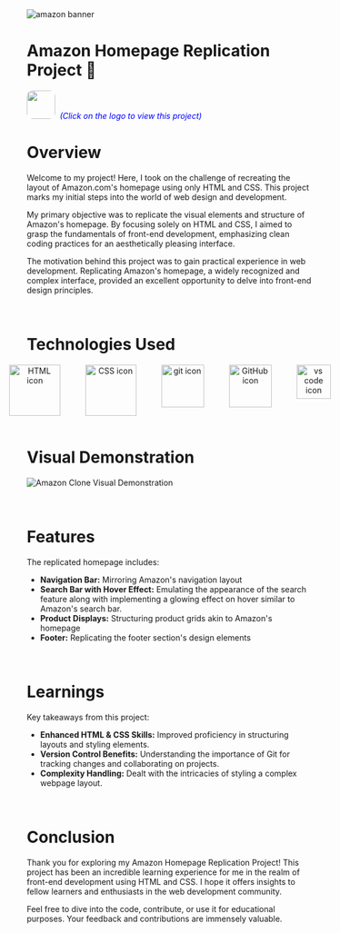 <img src="https://wallpapers.com/images/featured/amazon-npcp6jc782ixp9zs.jpg" alt="amazon banner" >

# Amazon Homepage Replication Project 🛒

[<img src="https://www.shutterstock.com/image-vector/amazon-initial-logo-isolated-white-600nw-2272856739.jpg" width="50" height="50" style="border-radius: 10px;" target="_main">](https://harshilshrma.github.io/Amazon-Clone/) <span style="color:blue">&nbsp;_(Click on the logo to view this project)_</span>

# Overview
Welcome to my project! Here, I took on the challenge of recreating the layout of Amazon.com's homepage using only HTML and CSS. This project marks my initial steps into the world of web design and development.

My primary objective was to replicate the visual elements and structure of Amazon's homepage. By focusing solely on HTML and CSS, I aimed to grasp the fundamentals of front-end development, emphasizing clean coding practices for an aesthetically pleasing interface. 

The motivation behind this project was to gain practical experience in web development. Replicating Amazon's homepage, a widely recognized and complex interface, provided an excellent opportunity to delve into front-end design principles.

<br>

# Technologies Used

<!-- Technologies Used -->
<div style="text-align: center;">
  <div style="display: flex; justify-content: center; gap: 20px;">
    <img src="https://user-images.githubusercontent.com/25181517/192158954-f88b5814-d510-4564-b285-dff7d6400dad.png" alt="HTML icon" height="90px" title="HTML">
    &nbsp;
    <img src="https://user-images.githubusercontent.com/25181517/183898674-75a4a1b1-f960-4ea9-abcb-637170a00a75.png" alt="CSS icon" height="90px" title="CSS">
    &nbsp;
    <img src="https://user-images.githubusercontent.com/25181517/192108372-f71d70ac-7ae6-4c0d-8395-51d8870c2ef0.png" alt="git icon" height="75px" title="Git">
    &nbsp;
    <img src="https://user-images.githubusercontent.com/25181517/192108374-8da61ba1-99ec-41d7-80b8-fb2f7c0a4948.png" alt="GitHub icon" height="75px" title="GitHub">
    &nbsp;
    <img src="https://user-images.githubusercontent.com/25181517/192108891-d86b6220-e232-423a-bf5f-90903e6887c3.png" alt="vs code icon" height="60px" title="Microsoft Visual Studio">
  </div>
</div>

<br>

# Visual Demonstration
![Amazon Clone Visual Demonstration](https://i.imgur.com/4yzidtD.gif)

<br>

# Features
The replicated homepage includes:

<ul>
    <li><strong>Navigation Bar:</strong> Mirroring Amazon's navigation layout</li>
    <li><strong>Search Bar with Hover Effect:</strong> Emulating the appearance of the search feature along with implementing a glowing effect on hover similar to Amazon's search bar.</li>
    <li><strong>Product Displays:</strong> Structuring product grids akin to Amazon's homepage</li>
    <li><strong>Footer:</strong> Replicating the footer section's design elements</li>
</ul>


<br>

# Learnings
Key takeaways from this project:

<ul>
    <li><strong>Enhanced HTML & CSS Skills:</strong> Improved proficiency in structuring layouts and styling elements.</li>
    <li><strong>Version Control Benefits:</strong> Understanding the importance of Git for tracking changes and collaborating on projects.</li>
    <li><strong>Complexity Handling:</strong> Dealt with the intricacies of styling a complex webpage layout.</li>
</ul>

<br>

# Conclusion

Thank you for exploring my Amazon Homepage Replication Project! This project has been an incredible learning experience for me in the realm of front-end development using HTML and CSS. I hope it offers insights to fellow learners and enthusiasts in the web development community.

Feel free to dive into the code, contribute, or use it for educational purposes. Your feedback and contributions are immensely valuable.

<br>

